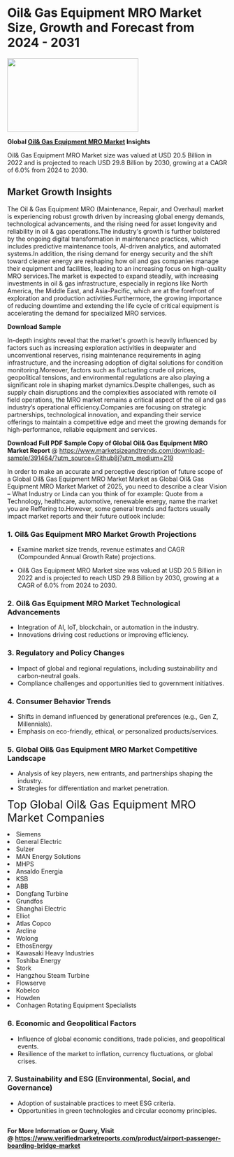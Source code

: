 <H1>Oil& Gas Equipment MRO Market Size, Growth and Forecast from 2024 - 2031</H1><img class="aligncenter size-medium wp-image-584254" src="https://thirdeyenews.in/wp-content/uploads/2024/09/Global-Market-Research-300x168.jpeg" alt="" width="300" height="168" /><p><strong>Global&nbsp;<a href="https://www.marketsizeandtrends.com/download-sample/391464/?utm_source=Github8j?utm_medium=219">Oil& Gas Equipment MRO Market</a> Insights</strong></p><p>Oil& Gas Equipment MRO Market size was valued at USD 20.5 Billion in 2022 and is projected to reach USD 29.8 Billion by 2030, growing at a CAGR of 6.0% from 2024 to 2030.</p><p><h2>Market Growth Insights</h2> <p>The Oil & Gas Equipment MRO (Maintenance, Repair, and Overhaul) market is experiencing robust growth driven by increasing global energy demands, technological advancements, and the rising need for asset longevity and reliability in oil & gas operations.The industry's growth is further bolstered by the ongoing digital transformation in maintenance practices, which includes predictive maintenance tools, AI-driven analytics, and automated systems.In addition, the rising demand for energy security and the shift toward cleaner energy are reshaping how oil and gas companies manage their equipment and facilities, leading to an increasing focus on high-quality MRO services.The market is expected to expand steadily, with increasing investments in oil & gas infrastructure, especially in regions like North America, the Middle East, and Asia-Pacific, which are at the forefront of exploration and production activities.Furthermore, the growing importance of reducing downtime and extending the life cycle of critical equipment is accelerating the demand for specialized MRO services.</p> <p><strong>Download Sample</strong></p> <p>In-depth insights reveal that the market's growth is heavily influenced by factors such as increasing exploration activities in deepwater and unconventional reserves, rising maintenance requirements in aging infrastructure, and the increasing adoption of digital solutions for condition monitoring.Moreover, factors such as fluctuating crude oil prices, geopolitical tensions, and environmental regulations are also playing a significant role in shaping market dynamics.Despite challenges, such as supply chain disruptions and the complexities associated with remote oil field operations, the MRO market remains a critical aspect of the oil and gas industry’s operational efficiency.Companies are focusing on strategic partnerships, technological innovation, and expanding their service offerings to maintain a competitive edge and meet the growing demands for high-performance, reliable equipment and services.</p> <p><span class=""><strong>Download Full PDF Sample Copy of Global Oil& Gas Equipment MRO Market Report</strong> @ <a href="https://www.marketsizeandtrends.com/download-sample/391464/?utm_source=Github8j?utm_medium=219" target="_blank">https://www.marketsizeandtrends.com/download-sample/391464/?utm_source=Github8j?utm_medium=219</a></span></p><p>In order to make an accurate and perceptive description of future scope of a Global&nbsp;Oil& Gas Equipment MRO Market Market as Global&nbsp;Oil& Gas Equipment MRO Market Market of 2025, you need to describe a clear Vision &ndash; What Industry or Linda can you think of for example: Quote from a Technology, healthcare, automotive, renewable energy, name the market you are Reffering to.However, some general trends and factors usually impact market reports and their future outlook include:</p><h3>1.&nbsp;<strong>Oil& Gas Equipment MRO Market Growth Projections</strong></h3><ul><li>Examine market size trends, revenue estimates and CAGR (Compounded Annual Growth Rate) projections.</li><li><p>Oil& Gas Equipment MRO Market size was valued at USD 20.5 Billion in 2022 and is projected to reach USD 29.8 Billion by 2030, growing at a CAGR of 6.0% from 2024 to 2030.</p></li></ul><h3>2.&nbsp;<strong>Oil& Gas Equipment MRO Market Technological Advancements</strong></h3><ul><li>Integration of AI, IoT, blockchain, or automation in the industry.</li><li>Innovations driving cost reductions or improving efficiency.</li></ul><h3>3.&nbsp;<strong>Regulatory and Policy Changes</strong></h3><ul><li>Impact of global and regional regulations, including sustainability and carbon-neutral goals.</li><li>Compliance challenges and opportunities tied to government initiatives.</li></ul><h3>4.&nbsp;<strong>Consumer Behavior Trends</strong></h3><ul><li>Shifts in demand influenced by generational preferences (e.g., Gen Z, Millennials).</li><li>Emphasis on eco-friendly, ethical, or personalized products/services.</li></ul><h3>5.&nbsp;<strong>Global Oil& Gas Equipment MRO Market Competitive Landscape</strong></h3><ul><li>Analysis of key players, new entrants, and partnerships shaping the industry.</li><li>Strategies for differentiation and market penetration.</li></ul><p data-pm-slice="1 1 []"><span style="color: inherit; font-family: inherit; font-size: 25px;">Top Global Oil& Gas Equipment MRO Market Companies</span></p><div class="" data-test-id=""><p><li>Siemens</li><li> General Electric</li><li> Sulzer</li><li> MAN Energy Solutions</li><li> MHPS</li><li> Ansaldo Energia</li><li> KSB</li><li> ABB</li><li> Dongfang Turbine</li><li> Grundfos</li><li> Shanghai Electric</li><li> Elliot</li><li> Atlas Copco</li><li> Arcline</li><li> Wolong</li><li> EthosEnergy</li><li> Kawasaki Heavy Industries</li><li> Toshiba Energy</li><li> Stork</li><li> Hangzhou Steam Turbine</li><li> Flowserve</li><li> Kobelco</li><li> Howden</li><li> Conhagen Rotating Equipment Specialists</li></p></div><h3>6.&nbsp;<strong>Economic and Geopolitical Factors</strong></h3><ul><li>Influence of global economic conditions, trade policies, and geopolitical events.</li><li>Resilience of the market to inflation, currency fluctuations, or global crises.</li></ul><h3>7.&nbsp;<strong>Sustainability and ESG (Environmental, Social, and Governance)</strong></h3><ul><li>Adoption of sustainable practices to meet ESG criteria.</li><li>Opportunities in green technologies and circular economy principles.</li></ul><h2><strong style="font-size: 14px;">For More Information or Query, Visit @&nbsp;</strong><a style="background-color: #ffffff; font-size: 14px;" href="https://www.marketsizeandtrends.com/report/oil-gas-equipment-mro-market/" target="_blank">https://www.verifiedmarketreports.com/product/airport-passenger-boarding-bridge-market</a></h2>